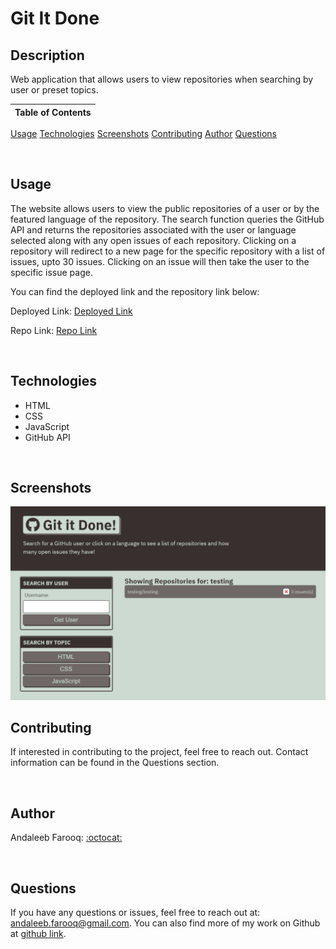 # Git It Done

## Description
Web application that allows users to view repositories when searching by user or preset topics.



Table of Contents |
-------------------|
[Usage](#Usage)
[Technologies](#Technologies)
[Screenshots](#Screenshots)
[Contributing](#Contributing)
[Author](#Author)
[Questions](#Questions)

<br />

## Usage

The website allows users to view the public repositories of a user or by the featured language of the repository. The search function queries the GitHub API and returns the repositories associated with the user or language selected along with any open issues of each repository. Clicking on a repository will redirect to a new page for the specific repository with a list of issues, upto 30 issues. Clicking on an issue will then take the user to the specific issue page.

You can find the deployed link and the repository link below:

Deployed Link: [Deployed Link](https://cerafinn.github.io/git-it-done)

Repo Link: [Repo Link](https://github.com/cerafinn/git-it-done)

<br />

## Technologies

* HTML
* CSS
* JavaScript
* GitHub API

<br />

## Screenshots

![IMG](./assets/images/git-it-done-screenshot.png)

## Contributing

If interested in contributing to the project, feel free to reach out. Contact information can be found in the Questions section.

<br />

## Author

Andaleeb Farooq: [:octocat:](https://github.com/cerafinn)

<br />

## Questions

If you have any questions or issues, feel free to reach out at: andaleeb.farooq@gmail.com.
You can also find more of my work on Github at [github link](https://github.com/cerafinn).